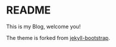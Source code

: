 # README

This is my Blog, welcome you!

The theme is forked from [jekyll-bootstrap](https://github.com/plusjade/jekyll-bootstrap).
